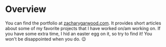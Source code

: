 # Overview
You can find the portfolio at [zacharygarwood.com](https://zacharygarwood.com/). It provides short articles about some of my favorite projects that I have worked on/am working on. If you have some extra time, I hid an easter egg on it, so try to find it! You won't be disappointed when you do. 😉
